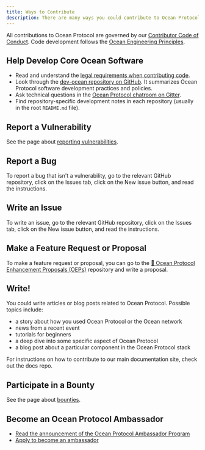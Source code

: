 ```yaml
---
title: Ways to Contribute
description: There are many ways you could contribute to Ocean Protocol.
---
```


All contributions to Ocean Protocol are governed by our [Contributor Code of Conduct](/concepts/code-of-conduct/).
Code development follows the [Ocean Engineering Principles](/concepts/principles/).

## Help Develop Core Ocean Software

- Read and understand the [legal requirements when contributing code](/concepts/legal-reqs/).
- Look through the [dev-ocean repository on GitHub](https://github.com/oceanprotocol/dev-ocean). It summarizes Ocean Protocol software development practices and policies.
- Ask technical questions in the [Ocean Protocol chatroom on Gitter](https://gitter.im/oceanprotocol/Lobby).
- Find repository-specific development notes in each repository (usually in the root `README.md` file).

## Report a Vulnerability

See the page about [reporting vulnerabilities](/concepts/vulnerabilities/).

## Report a Bug

To report a bug that isn't a vulnerability, go to the relevant GitHub repository, click on the Issues tab, click on the New issue button, and read the instructions.

## Write an Issue

To write an issue, go to the relevant GitHub repository, click on the Issues tab, click on the New issue button, and read the instructions.

## Make a Feature Request or Proposal

To make a feature request or proposal, you can go to the [🐙 Ocean Protocol Enhancement Proposals (OEPs)](https://github.com/oceanprotocol/OEPs/) repository and write a proposal.

<repo name="OEPs"></repo>

## Write!

You could write articles or blog posts related to Ocean Protocol. Possible topics include:

- a story about how you used Ocean Protocol or the Ocean network
- news from a recent event
- tutorials for beginners
- a deep dive into some specific aspect of Ocean Protocol
- a blog post about a particular component in the Ocean Protocol stack

For instructions on how to contribute to our main documentation site, check out the docs repo.

<repo name="docs"></repo>

## Participate in a Bounty

See the page about [bounties](/concepts/bounties/).

## Become an Ocean Protocol Ambassador

- [Read the announcement of the Ocean Protocol Ambassador Program](https://blog.oceanprotocol.com/envoys-of-the-new-data-economy-ocean-protocol-ambassadors-3816a0e63611)
- [Apply to become an ambassador](https://oceanprotocol.com/#ambassadors)
